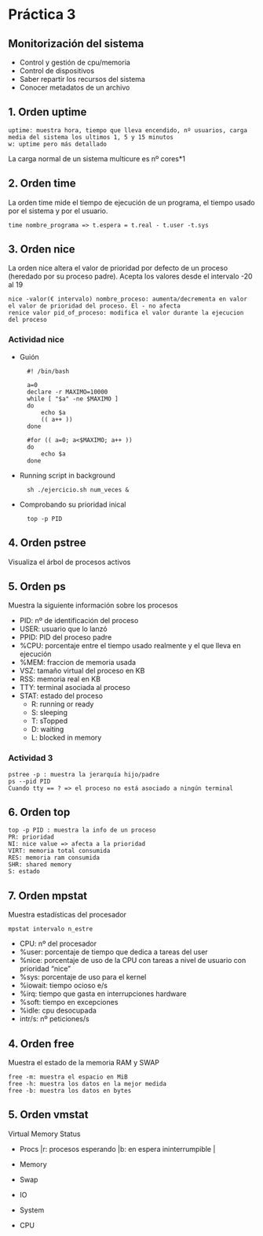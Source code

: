 # Práctica 3

## Monitorización del sistema

- Control y gestión de cpu/memoria
- Control de dispositivos
- Saber repartir los recursos del sistema
- Conocer metadatos de un archivo

## 1. Orden uptime

    uptime: muestra hora, tiempo que lleva encendido, nº usuarios, carga media del sistema los ultimos 1, 5 y 15 minutos
    w: uptime pero más detallado
  
 La carga normal de un sistema multicure es nº cores*1
 
## 2. Orden time

La orden time mide el tiempo de ejecución de un programa, el tiempo usado por el sistema y por el usuario.

    time nombre_programa => t.espera = t.real - t.user -t.sys
    
## 3. Orden nice

La orden nice altera el valor de prioridad por defecto de un proceso (heredado por su proceso padre). Acepta los valores desde el intervalo -20 al 19

    nice -valor(€ intervalo) nombre_proceso: aumenta/decrementa en valor el valor de prioridad del proceso. El - no afecta
    renice valor pid_of_proceso: modifica el valor durante la ejecucion del proceso
  
### Actividad nice

- Guión
    
        #! /bin/bash

        a=0
        declare -r MAXIMO=10000
        while [ "$a" -ne $MAXIMO ]
        do
            echo $a
            (( a++ ))
        done
        
        #for (( a=0; a<$MAXIMO; a++ ))
        do
            echo $a
        done

- Running script in background 

        sh ./ejercicio.sh num_veces &

- Comprobando su prioridad inical
    
        top -p PID

## 4. Orden pstree

Visualiza el árbol de procesos activos

## 5. Orden ps

Muestra la siguiente información sobre los procesos

- PID: nº de identificación del proceso
- USER: usuario que lo lanzó
- PPID: PID del proceso padre
- %CPU: porcentaje entre el tiempo usado realmente y el que lleva en ejecución
- %MEM: fraccion de memoria usada
- VSZ: tamaño virtual del proceso en KB
- RSS: memoria real en KB
- TTY: terminal asociada al proceso
- STAT: estado del proceso
    - R: running or ready
    - S: sleeping
    - T: sTopped
    - D: waiting
    - L: blocked in memory
    
### Actividad 3

    pstree -p : muestra la jerarquía hijo/padre
    ps --pid PID
    Cuando tty == ? => el proceso no está asociado a ningún terminal
    
## 6. Orden top

    top -p PID : muestra la info de un proceso
    PR: prioridad
    NI: nice value => afecta a la prioridad
    VIRT: memoria total consumida
    RES: memoria ram consumida
    SHR: shared memory
    S: estado

## 7. Orden mpstat

Muestra estadísticas del procesador 

    mpstat intervalo n_estre
    
- CPU: nº del procesador
- %user: porcentaje de tiempo que dedica a tareas del user
- %nice: porcentaje de uso de la CPU con tareas a nivel de usuario con prioridad “nice” 
- %sys: porcentaje de uso para el kernel
- %iowait: tiempo ocioso e/s
- %irq: tiempo que gasta en interrupciones hardware
- %soft: tiempo en excepciones
- %idle: cpu desocupada
- intr/s:  nº peticiones/s
   
## 4. Orden free

Muestra el estado de la memoria RAM y SWAP
    
    free -m: muestra el espacio en MiB
    free -h: muestra los datos en la mejor medida
    free -b: muestra los datos en bytes

## 5. Orden vmstat
 
 Virtual Memory Status
 
 * Procs
   |r: procesos esperando   |b: en espera ininterrumpible   |
 * Memory
    
 * Swap
 * IO
 * System
 * CPU
 
    







